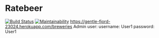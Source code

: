 # Ratebeer
[![Build Status](https://travis-ci.org/hpelttari/Ratebeer.svg?branch=master)](https://travis-ci.org/hpelttari/Ratebeer)
[![Maintainability](https://api.codeclimate.com/v1/badges/84e0ca24c89b6765e7fb/maintainability)](https://codeclimate.com/github/hpelttari/Ratebeer/maintainability)
https://gentle-fjord-23024.herokuapp.com/breweries
Admin user:
  username: User1
  password: User1
